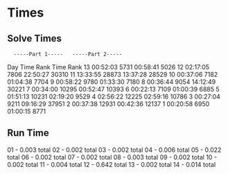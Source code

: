 # Times

## Solve Times

      -----Part 1-----   -----Part 2-----
Day       Time    Rank       Time    Rank
 13   00:52:03    5731   00:58:41    5026
 12   02:17:05    7806   22:50:27   30310
 11   13:33:55   28873   13:37:28   28529
 10   00:37:06    7182   01:04:38    7704
  9   00:58:22    9780   01:33:30    7180
  8   00:36:44    9054   14:12:49   30221
  7   00:34:00   10295   00:52:47   10393
  6   00:22:13    7109   01:00:39    6885
  5   01:51:13   10231   02:19:20    9529
  4   02:56:22   12225   02:59:16   10786
  3   00:27:04    9211   09:16:29   37951
  2   00:37:38   12931   00:42:36   12137
  1   00:20:58    6950   01:00:15    8771

## Run Time

01 - 0.003 total
02 - 0.002 total
03 - 0.002 total
04 - 0.006 total
05 - 0.022 total
06 - 0.002 total
07 - 0.002 total
08 - 0.003 total
09 - 0.002 total
10 - 0.002 total
11 - 0.004 total
12 - 0.642 total
13 - 0.002 total
14 - 0.014 total
